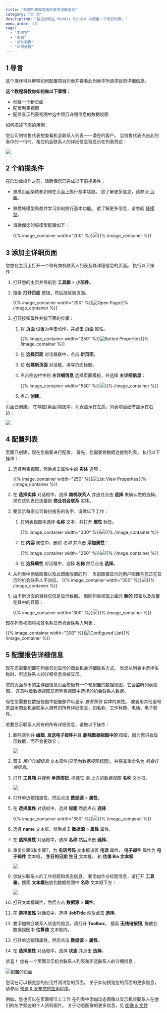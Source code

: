 ```yaml
---
title: "配置列表和查看列表项详细信息"
category: "页 次"
description: "描述如何在 Mendix Studio 中配置一个项目列表。"
menu_order: 40
tags:
  - "工作室"
  - "页面"
  - "邮件列表"
  - "如何处理"
---
```


## 1 导言

这个操作可以解释如何配置项目列表并查看此列表中所选项目的详细信息。

**这个教程将教你如何做以下事情：**

* 创建一个新页面
* 配置列表视图
* 配置显示列表视图中选中项目详细信息的数据视图

如何描述下面的用例：

您公司的销售代表想查看机会联系人列表——潜在的客户。 当销售代表点击此列表中的一行时，相应机会联系人的详细信息将显示在列表旁边：

![](attachments/pages-how-to-configure-list/configured-page.png)

## 2 个前提条件

在启动此操作之前，请确保您已完成以下前提条件：

* 熟悉页面条款和如何在页面上执行基本功能。 欲了解更多信息，请参阅 [页面](/studio8/page-editor)。

* 熟悉域模型条款并学习如何执行基本功能。 欲了解更多信息，请参阅 [域模型](/studio8/domain-models)。

* 请确保您的域模型配置如下：

    {{% image_container width="200" %}}![](attachments/pages-how-to-configure-list/domain-model.png){{% /image_container %}}

## 3 添加主详细页面

您想在主页上打开一个带有商机联系人列表及其详细信息的页面。 执行以下操作：

1. 打开您的主页并导航到 **工具箱** > **小部件**。

2. 搜索 **打开页面** 按钮，然后拖放到页面。

    {{% image_container width="250" %}}![Open Page](attachments/pages-how-to-configure-list/open-page-button.png){{% /image_container %}}

3. 打开按钮属性并按下面的步骤：

    1. 将 **页面** 设置为单击动作，并点击 **页面** 属性。

        {{% image_container width="250" %}}![Button Properties](attachments/pages-how-to-configure-list/button-properties.png){{% /image_container %}}

    2.  在 **选择页面** 对话框框中，点击 **新页面**。

    3.  在 **创建新页面** 对话框，填写页面标题。

    4. 点击侧边栏中的 **主详细信息** 选择页面模板，并选择 **主详细信息**：

        {{% image_container width="550" %}}![](attachments/pages-how-to-configure-list/create-master-detail.png){{% /image_container %}}

    5. 点击 **创建**。


页面已创建。 在响应(桌面)视图中，列表显示在左边，列表项目细节显示在右边：

![](attachments/pages-how-to-configure-list/master-details.png)

## 4 配置列表

页面已创建，现在您需要进行配置。 首先，您需要将数据连接到列表。 执行以下操作：

1. 选择列表视图，然后点击属性中的 **实体** 选项：

    {{% image_container width="250" %}}![List View Properties](attachments/pages-how-to-configure-list/list-view-entity.png){{% /image_container %}}

2. 在 **选择实体** 对话框中，选择 **商机联系人** 并通过点击 **选择** 来确认您的选择。 现在该列表已连接到 **商业机会联系** 实体。

3. 要显示每家公司每份报告的名字，请做以下工作：

    1. 在列表视图中选择 **名称** 文本，并打开 **属性** 标签。

        {{% image_container width="300" %}}![](attachments/pages-how-to-configure-list/text.png){{% /image_container %}}

    2. 在 **内容** 属性中，删除 *名称* 并点击 **添加属性**：

        {{% image_container width="250" %}}![](attachments/pages-how-to-configure-list/text-content.png){{% /image_container %}}

    3. 在 **选择属性** 对话框中，选择 **名称** 然后点击 **选择**。

4. 从列表中删除图像以及此图像放置的列： 当前图像显示的用户图像与您正在显示的机会联系人不对应。
    {{% image_container width="300" %}}![](attachments/pages-how-to-configure-list/list-with-no-image.png){{% /image_container %}}

5. 由于新页面的目标仅仅是显示数据。 删除列表视图上面的 **新的** 按钮以及放置在其中的容器：

    {{% image_container width="300" %}}![](attachments/pages-how-to-configure-list/container.png){{% /image_container %}}

现在列表视图将按其名称显示机会联系人列表：

{{% image_container width="300" %}}![Configured List](attachments/pages-how-to-configure-list/list-configured.png){{% /image_container %}}

## 5 配置报告详细信息

现在您需要配置在列表旁边显示的商业机会详细联系方式。 当您从列表中选择名称时，所选联系人的详细信息将被显示。

您的页面基于的主详细信息页面模板有一个预配置的数据视图，它会监听列表视图。 这意味着数据视图显示列表视图中选择的机会联系人数据。

现在您需要在数据视图中配置部件以显示 *查看报告* 实体的属性。 或者用其他语句来显示商业机会联系人拥有的所有详细信息，如名称、工作标题、电话、电子邮件。

若要显示联系人拥有的所有详细信息，请做以下操作：

1. 删除空列并 **编辑**, **发送电子邮件**并且 **删除数据视图中的** 按钮，因为您只会显示数据，而不会更改它：

    ![](attachments/pages-how-to-configure-list/data-view-buttons.png)

2. 双击 *用户详细信息* 文本部件(显示为数据视图标题)，并将其重命名为 *机会详细信息*。

3. 打开 **工具箱** 并搜索 **单选按钮**, 拖拽它 *到* 上方的数据视图 **名称** 文本框。

    ![](attachments/pages-how-to-configure-list/radio-buttons.png)

4. 打开单选按钮属性，然后点击 **数据源** > **属性**。

5. 在 **选择属性** 对话框中，选择 **标题** 然后点击 **选择**

    {{% image_container width="350" %}}![](attachments/pages-how-to-configure-list/title.png){{% /image_container %}}

6. 选择 **name** 文本框，然后点击 **数据源** > **属性** 属性。

7. 在 **选择属性** 对话框中，选择 **名称** 然后点击 **选择**。

8. 重复步骤6和步骤7，为 **电话号码** 文本框设置 **电话** 属性， **电子邮件** 属性为 **电子邮件** 文本框， **生日的日期** **生日** 文本框， 和 **估值 **Bio** 文本框**

    ![](attachments/pages-how-to-configure-list/attributes-replaced.png)

9. 您缺少联系人的工作标题和状态信息。 要添加作业标题信息，请打开 **工具箱**，搜索 **文本框**拖放到数据视图中 **名称** 文本框下方：

    ![](attachments/pages-how-to-configure-list/job-title-text-box.png)

10. 打开文本框属性，然后点击 **数据源** > **属性**。

11. 在 **选择属性** 对话框中，选择 **JobTitle** 然后点击 **选择**。

12. 要添加机会联系人状态的信息，请打开 **Toolbox**， 搜索 **无线电按钮**, 拖放到数据视图中 **估算值** 文本框内。

13. 打开单选按钮属性，然后点击 **数据源** > **属性**。

14. 在 **选择属性** 对话框中，选择 **状态** 并点击 **选择**。

恭喜！ 您有一个页面显示机会联系人列表和所选联系人的详细信息：

![配置的页面](attachments/pages-how-to-configure-list/configured-page.png)

您现在可以预览您的应用并测试您的页面。 关于如何预览您的页面的更多信息，请参阅 [预览 & 发布您的应用程序](/studio8/publishing-app)。

例如，您也可以在页面细节上工作 在列表中添加动态图像以显示机会联系人在他们的名字旁边的个人资料图片。 关于动态图像的更多信息，见 [图像 & 文件](/studio8/page-editor-widgets-images-and-files)
